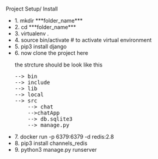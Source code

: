 Project Setup/ Install
<ul>
<li>1. mkdir ***folder_name*** </li>
<li>2. cd ***folder_name*** </li>
<li>3. virtualenv . </li>
<li>4. source bin/activate # to activate virtual environment</li>
<li>5. pip3 install django</li>
<li>6. now clone the project here</li>

the strcture should be look like this
<pre>
--> bin
--> include
--> lib
--> local
--> src
	--> chat
	-->chatApp
	--> db.sqlite3
	--> manage.py
</pre>
<li>7. docker run -p 6379:6379 -d redis:2.8</li>
<li>8. pip3 install channels_redis</li>
<li>9. python3 manage.py runserver</li>
</ul>
